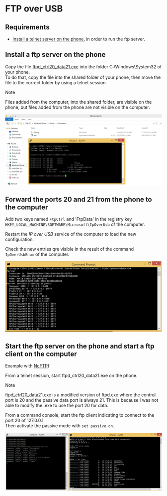 # FTP over USB

## Requirements

- [Install a telnet server on the phone](../telnetOverUsb/README.md), in order to run the ftp server.  

## Install a ftp server on the phone

Copy the file [ftpd_ctrl20_data21.exe](ftpd_ctrl20_data21.exe) into the folder C:\Windows\System32 of your phone.  
To do that, copy the file into the shared folder of your phone, then move the file to the correct folder by using a telnet session.  

> [!NOTE]
> Files added from the computer, into the shared folder, are visible on the phone, but files added from the phone are not visible on the computer.  

![SharedFolder](Capture03.PNG)

## Forward the ports 20 and 21 from the phone to the computer

Add two keys named `FtpCtrl` and 'FtpData' in the registry key `HKEY_LOCAL_MACHINE\SOFTWARE\Microsoft\IpOverUsb` of the computer.  

Restart the _IP over USB_ service of the computer to load the new configuration.  

Check the new entries qre visible in the result of the command `IpOverUsbEnum` of the computer.  

![IpOverUsbEnum](Capture01.PNG)

## Start the ftp server on the phone and start a ftp client on the computer

Example with [NcFTP](https://www.ncftp.com/ncftp/)):  

From a telnet session, start ftpd_ctrl20_data21.exe on the phone.  

> [!NOTE]
> ftpd_ctrl20_data21.exe is a modified version of ftpd.exe where the control port is 20 and the passive data port is always 21. This is because I was not able to modify the .exe to use the port 20 for data. 

From a command console, start the ftp client indicating to connect to the port 20 of 127.0.0.1  
Then activate the passive mode with `set passive on`.

![NcFTP](Capture02.PNG)

